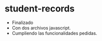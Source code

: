 # student-records
* Finalizado 
* Con dos archivos javascript. 
* Cumpliendo las funcionalidades pedidas.
